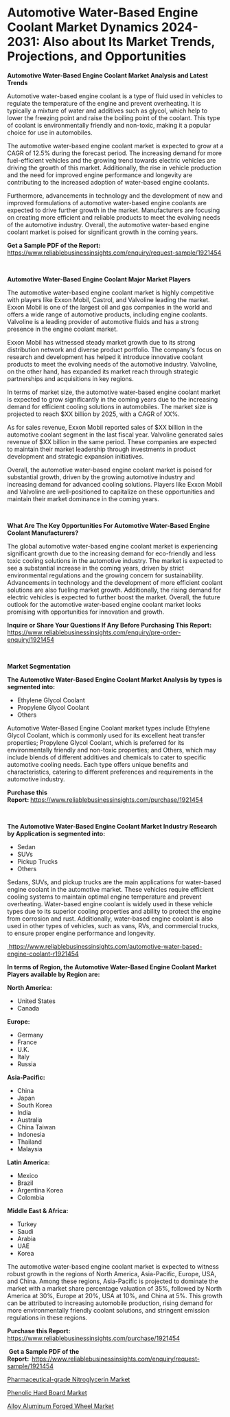 <p><h1>Automotive Water-Based Engine Coolant Market Dynamics 2024-2031: Also about Its Market Trends, Projections, and Opportunities</h1></p><p><strong>Automotive Water-Based Engine Coolant Market Analysis and Latest Trends</strong></p>
<p><p>Automotive water-based engine coolant is a type of fluid used in vehicles to regulate the temperature of the engine and prevent overheating. It is typically a mixture of water and additives such as glycol, which help to lower the freezing point and raise the boiling point of the coolant. This type of coolant is environmentally friendly and non-toxic, making it a popular choice for use in automobiles.</p><p>The automotive water-based engine coolant market is expected to grow at a CAGR of 12.5% during the forecast period. The increasing demand for more fuel-efficient vehicles and the growing trend towards electric vehicles are driving the growth of this market. Additionally, the rise in vehicle production and the need for improved engine performance and longevity are contributing to the increased adoption of water-based engine coolants.</p><p>Furthermore, advancements in technology and the development of new and improved formulations of automotive water-based engine coolants are expected to drive further growth in the market. Manufacturers are focusing on creating more efficient and reliable products to meet the evolving needs of the automotive industry. Overall, the automotive water-based engine coolant market is poised for significant growth in the coming years.</p></p>
<p><strong>Get a Sample PDF of the Report:&nbsp;</strong> <a href="https://www.reliablebusinessinsights.com/enquiry/request-sample/1921454">https://www.reliablebusinessinsights.com/enquiry/request-sample/1921454</a></p>
<p>&nbsp;</p>
<p><strong>Automotive Water-Based Engine Coolant Major Market Players</strong></p>
<p><p>The automotive water-based engine coolant market is highly competitive with players like Exxon Mobil, Castrol, and Valvoline leading the market. Exxon Mobil is one of the largest oil and gas companies in the world and offers a wide range of automotive products, including engine coolants. Valvoline is a leading provider of automotive fluids and has a strong presence in the engine coolant market. </p><p>Exxon Mobil has witnessed steady market growth due to its strong distribution network and diverse product portfolio. The company's focus on research and development has helped it introduce innovative coolant products to meet the evolving needs of the automotive industry. Valvoline, on the other hand, has expanded its market reach through strategic partnerships and acquisitions in key regions.</p><p>In terms of market size, the automotive water-based engine coolant market is expected to grow significantly in the coming years due to the increasing demand for efficient cooling solutions in automobiles. The market size is projected to reach $XX billion by 2025, with a CAGR of XX%.</p><p>As for sales revenue, Exxon Mobil reported sales of $XX billion in the automotive coolant segment in the last fiscal year. Valvoline generated sales revenue of $XX billion in the same period. These companies are expected to maintain their market leadership through investments in product development and strategic expansion initiatives.</p><p>Overall, the automotive water-based engine coolant market is poised for substantial growth, driven by the growing automotive industry and increasing demand for advanced cooling solutions. Players like Exxon Mobil and Valvoline are well-positioned to capitalize on these opportunities and maintain their market dominance in the coming years.</p></p>
<p>&nbsp;</p>
<p><strong>What Are The Key Opportunities For Automotive Water-Based Engine Coolant Manufacturers?</strong></p>
<p><p>The global automotive water-based engine coolant market is experiencing significant growth due to the increasing demand for eco-friendly and less toxic cooling solutions in the automotive industry. The market is expected to see a substantial increase in the coming years, driven by strict environmental regulations and the growing concern for sustainability. Advancements in technology and the development of more efficient coolant solutions are also fueling market growth. Additionally, the rising demand for electric vehicles is expected to further boost the market. Overall, the future outlook for the automotive water-based engine coolant market looks promising with opportunities for innovation and growth.</p></p>
<p><strong>Inquire or Share Your Questions If Any Before Purchasing This Report:</strong> <a href="https://www.reliablebusinessinsights.com/enquiry/pre-order-enquiry/1921454">https://www.reliablebusinessinsights.com/enquiry/pre-order-enquiry/1921454</a></p>
<p>&nbsp;</p>
<p><strong>Market Segmentation</strong></p>
<p><strong>The Automotive Water-Based Engine Coolant Market Analysis by types is segmented into:</strong></p>
<p><ul><li>Ethylene Glycol Coolant</li><li>Propylene Glycol Coolant</li><li>Others</li></ul></p>
<p><p>Automotive Water-Based Engine Coolant market types include Ethylene Glycol Coolant, which is commonly used for its excellent heat transfer properties; Propylene Glycol Coolant, which is preferred for its environmentally friendly and non-toxic properties; and Others, which may include blends of different additives and chemicals to cater to specific automotive cooling needs. Each type offers unique benefits and characteristics, catering to different preferences and requirements in the automotive industry.</p></p>
<p><strong>Purchase this Report:&nbsp;</strong><a href="https://www.reliablebusinessinsights.com/purchase/1921454">https://www.reliablebusinessinsights.com/purchase/1921454</a></p>
<p>&nbsp;</p>
<p><strong>The Automotive Water-Based Engine Coolant Market Industry Research by Application is segmented into:</strong></p>
<p><ul><li>Sedan</li><li>SUVs</li><li>Pickup Trucks</li><li>Others</li></ul></p>
<p><p>Sedans, SUVs, and pickup trucks are the main applications for water-based engine coolant in the automotive market. These vehicles require efficient cooling systems to maintain optimal engine temperature and prevent overheating. Water-based engine coolant is widely used in these vehicle types due to its superior cooling properties and ability to protect the engine from corrosion and rust. Additionally, water-based engine coolant is also used in other types of vehicles, such as vans, RVs, and commercial trucks, to ensure proper engine performance and longevity.</p></p>
<p><a href="https://www.reliablebusinessinsights.com/automotive-water-based-engine-coolant-r1921454">&nbsp;https://www.reliablebusinessinsights.com/automotive-water-based-engine-coolant-r1921454</a></p>
<p><strong>In terms of Region, the Automotive Water-Based Engine Coolant Market Players available by Region are:</strong></p>
<p>
    <p> <strong> North America: </strong>
        <ul>
            <li>United States</li>
            <li>Canada</li>
        </ul>
        </p> 
    <p> <strong> Europe: </strong>
        <ul>
            <li>Germany</li>
            <li>France</li>
            <li>U.K.</li>
            <li>Italy</li>
            <li>Russia</li>
        </ul>
        </p> 
    <p> <strong> Asia-Pacific: </strong>
        <ul>
            <li>China</li>
            <li>Japan</li>
            <li>South Korea</li>
            <li>India</li>
            <li>Australia</li>
            <li>China Taiwan</li>
            <li>Indonesia</li>
            <li>Thailand</li>
            <li>Malaysia</li>
        </ul>
        </p> 
    <p> <strong> Latin America: </strong>
        <ul>
            <li>Mexico</li>
            <li>Brazil</li>
            <li>Argentina Korea</li>
            <li>Colombia</li>
        </ul>
        </p> 
    <p> <strong> Middle East & Africa: </strong>
        <ul>
            <li>Turkey</li>
            <li>Saudi</li>
            <li>Arabia</li>
            <li>UAE</li>
            <li>Korea</li>
        </ul>
    </p>
    </p>
<p><p>The automotive water-based engine coolant market is expected to witness robust growth in the regions of North America, Asia-Pacific, Europe, USA, and China. Among these regions, Asia-Pacific is projected to dominate the market with a market share percentage valuation of 35%, followed by North America at 30%, Europe at 20%, USA at 10%, and China at 5%. This growth can be attributed to increasing automobile production, rising demand for more environmentally friendly coolant solutions, and stringent emission regulations in these regions.</p></p>
<p><strong>Purchase this Report: </strong><a href="https://www.reliablebusinessinsights.com/purchase/1921454">https://www.reliablebusinessinsights.com/purchase/1921454</a></p>
<p>&nbsp;<strong>Get a Sample PDF of the Report:&nbsp;&nbsp;</strong><a href="https://www.reliablebusinessinsights.com/enquiry/request-sample/1921454">https://www.reliablebusinessinsights.com/enquiry/request-sample/1921454</a></p>
<p><strong></strong></p>
<p><p><a href="https://github.com/HenrietteMills1/Market-Research-Report-List-2/blob/main/pharmaceutical-grade-nitroglycerin-market.md">Pharmaceutical-grade Nitroglycerin Market</a></p><p><a href="https://github.com/alexxisgm/Market-Research-Report-List-1/blob/main/phenolic-hard-board-market.md">Phenolic Hard Board Market</a></p><p><a href="https://github.com/marthawweekle/Market-Research-Report-List-2/blob/main/alloy-aluminum-forged-wheel-market.md">Alloy Aluminum Forged Wheel Market</a></p></p>